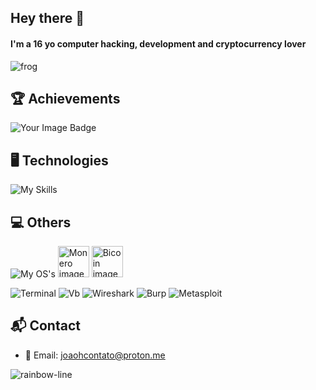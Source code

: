 ## Hey there 👋
#### I'm a 16 yo computer hacking, development and cryptocurrency lover

![frog](https://github.com/user-attachments/assets/d860fa2b-30f3-4fa5-89fd-28221a6f4d5b)

## 🏆 Achievements
<img src="https://tryhackme-badges.s3.amazonaws.com/joaoh.png" alt="Your Image Badge" />

## 🖥️ Technologies
![My Skills](https://skillicons.dev/icons?i=bash,cs,dotnet,bootstrap,git,docker,sqlite,mysql,postgres,html,css)

## 💻 Others
![My OS's](https://skillicons.dev/icons?i=linux,windows,vscode,neovim,visualstudio)
<img alt="Monero image" title="Monero" width="50" src="https://cryptocurrencyliveprices.com/img/xmr-monero.png">
<img alt="Bicoin image" title="Bitcoin" width="50" src="https://cryptocurrencyliveprices.com/img/btc-bitcoin.png">

![Terminal](https://img.shields.io/badge/windows%20terminal-4D4D4D?style=for-the-badge&logo=windows%20terminal&logoColor=white)
![Vb](https://img.shields.io/badge/VirtualBox-21416b?style=for-the-badge&logo=VirtualBox&logoColor=white)
![Wireshark](https://img.shields.io/badge/Wireshark-1679A7?style=for-the-badge&logo=Wireshark&logoColor=white)
![Burp](https://img.shields.io/badge/burpsuite-FF6633?style=for-the-badge&logo=burpsuite&logoColor=white)
![Metasploit](https://img.shields.io/badge/metasploit-2596CD?style=for-the-badge&logo=metasploit&logoColor=white)

## 📬 Contact
* 📧 Email: joaohcontato@proton.me

![rainbow-line](https://github.com/user-attachments/assets/76c27c64-3a1f-4a15-8786-448ec3d79967)
